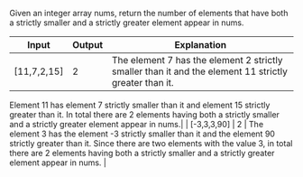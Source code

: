 Given an integer array nums, return the number of elements that have both a strictly smaller and a strictly greater element appear in nums.

| Input       | Output | Explanation |
| ----------- | ------ |----------- |
| [11,7,2,15] | 2      | The element 7 has the element 2 strictly smaller than it and the element 11 strictly greater than it.
Element 11 has element 7 strictly smaller than it and element 15 strictly greater than it.
In total there are 2 elements having both a strictly smaller and a strictly greater element appear in nums.|
| [-3,3,3,90] | 2      | The element 3 has the element -3 strictly smaller than it and the element 90 strictly greater than it.
Since there are two elements with the value 3, in total there are 2 elements having both a strictly smaller and a strictly greater element appear in nums. |
